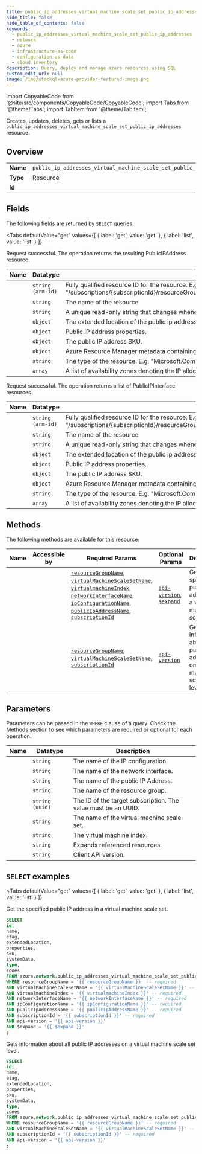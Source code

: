 ```yaml
--- 
title: public_ip_addresses_virtual_machine_scale_set_public_ip_addresses
hide_title: false
hide_table_of_contents: false
keywords:
  - public_ip_addresses_virtual_machine_scale_set_public_ip_addresses
  - network
  - azure
  - infrastructure-as-code
  - configuration-as-data
  - cloud inventory
description: Query, deploy and manage azure resources using SQL
custom_edit_url: null
image: /img/stackql-azure-provider-featured-image.png
---
```


import CopyableCode from '@site/src/components/CopyableCode/CopyableCode';
import Tabs from '@theme/Tabs';
import TabItem from '@theme/TabItem';

Creates, updates, deletes, gets or lists a <code>public_ip_addresses_virtual_machine_scale_set_public_ip_addresses</code> resource.

## Overview
<table><tbody>
<tr><td><b>Name</b></td><td><code>public_ip_addresses_virtual_machine_scale_set_public_ip_addresses</code></td></tr>
<tr><td><b>Type</b></td><td>Resource</td></tr>
<tr><td><b>Id</b></td><td><CopyableCode code="azure.network.public_ip_addresses_virtual_machine_scale_set_public_ip_addresses" /></td></tr>
</tbody></table>

## Fields

The following fields are returned by `SELECT` queries:

<Tabs
    defaultValue="get"
    values={[
        { label: 'get', value: 'get' },
        { label: 'list', value: 'list' }
    ]}
>
<TabItem value="get">

Request successful. The operation returns the resulting PublicIPAddress resource.

<table>
<thead>
    <tr>
    <th>Name</th>
    <th>Datatype</th>
    <th>Description</th>
    </tr>
</thead>
<tbody>
<tr>
    <td><CopyableCode code="id" /></td>
    <td><code>string (arm-id)</code></td>
    <td>Fully qualified resource ID for the resource. E.g. "/subscriptions/&#123;subscriptionId&#125;/resourceGroups/&#123;resourceGroupName&#125;/providers/&#123;resourceProviderNamespace&#125;/&#123;resourceType&#125;/&#123;resourceName&#125;"</td>
</tr>
<tr>
    <td><CopyableCode code="name" /></td>
    <td><code>string</code></td>
    <td>The name of the resource</td>
</tr>
<tr>
    <td><CopyableCode code="etag" /></td>
    <td><code>string</code></td>
    <td>A unique read-only string that changes whenever the resource is updated.</td>
</tr>
<tr>
    <td><CopyableCode code="extendedLocation" /></td>
    <td><code>object</code></td>
    <td>The extended location of the public ip address.</td>
</tr>
<tr>
    <td><CopyableCode code="properties" /></td>
    <td><code>object</code></td>
    <td>Public IP address properties.</td>
</tr>
<tr>
    <td><CopyableCode code="sku" /></td>
    <td><code>object</code></td>
    <td>The public IP address SKU.</td>
</tr>
<tr>
    <td><CopyableCode code="systemData" /></td>
    <td><code>object</code></td>
    <td>Azure Resource Manager metadata containing createdBy and modifiedBy information.</td>
</tr>
<tr>
    <td><CopyableCode code="type" /></td>
    <td><code>string</code></td>
    <td>The type of the resource. E.g. "Microsoft.Compute/virtualMachines" or "Microsoft.Storage/storageAccounts"</td>
</tr>
<tr>
    <td><CopyableCode code="zones" /></td>
    <td><code>array</code></td>
    <td>A list of availability zones denoting the IP allocated for the resource needs to come from.</td>
</tr>
</tbody>
</table>
</TabItem>
<TabItem value="list">

Request successful. The operation returns a list of PublicIPInterface resources.

<table>
<thead>
    <tr>
    <th>Name</th>
    <th>Datatype</th>
    <th>Description</th>
    </tr>
</thead>
<tbody>
<tr>
    <td><CopyableCode code="id" /></td>
    <td><code>string (arm-id)</code></td>
    <td>Fully qualified resource ID for the resource. E.g. "/subscriptions/&#123;subscriptionId&#125;/resourceGroups/&#123;resourceGroupName&#125;/providers/&#123;resourceProviderNamespace&#125;/&#123;resourceType&#125;/&#123;resourceName&#125;"</td>
</tr>
<tr>
    <td><CopyableCode code="name" /></td>
    <td><code>string</code></td>
    <td>The name of the resource</td>
</tr>
<tr>
    <td><CopyableCode code="etag" /></td>
    <td><code>string</code></td>
    <td>A unique read-only string that changes whenever the resource is updated.</td>
</tr>
<tr>
    <td><CopyableCode code="extendedLocation" /></td>
    <td><code>object</code></td>
    <td>The extended location of the public ip address.</td>
</tr>
<tr>
    <td><CopyableCode code="properties" /></td>
    <td><code>object</code></td>
    <td>Public IP address properties.</td>
</tr>
<tr>
    <td><CopyableCode code="sku" /></td>
    <td><code>object</code></td>
    <td>The public IP address SKU.</td>
</tr>
<tr>
    <td><CopyableCode code="systemData" /></td>
    <td><code>object</code></td>
    <td>Azure Resource Manager metadata containing createdBy and modifiedBy information.</td>
</tr>
<tr>
    <td><CopyableCode code="type" /></td>
    <td><code>string</code></td>
    <td>The type of the resource. E.g. "Microsoft.Compute/virtualMachines" or "Microsoft.Storage/storageAccounts"</td>
</tr>
<tr>
    <td><CopyableCode code="zones" /></td>
    <td><code>array</code></td>
    <td>A list of availability zones denoting the IP allocated for the resource needs to come from.</td>
</tr>
</tbody>
</table>
</TabItem>
</Tabs>

## Methods

The following methods are available for this resource:

<table>
<thead>
    <tr>
    <th>Name</th>
    <th>Accessible by</th>
    <th>Required Params</th>
    <th>Optional Params</th>
    <th>Description</th>
    </tr>
</thead>
<tbody>
<tr>
    <td><a href="#get"><CopyableCode code="get" /></a></td>
    <td><CopyableCode code="select" /></td>
    <td><a href="#parameter-resourceGroupName"><code>resourceGroupName</code></a>, <a href="#parameter-virtualMachineScaleSetName"><code>virtualMachineScaleSetName</code></a>, <a href="#parameter-virtualmachineIndex"><code>virtualmachineIndex</code></a>, <a href="#parameter-networkInterfaceName"><code>networkInterfaceName</code></a>, <a href="#parameter-ipConfigurationName"><code>ipConfigurationName</code></a>, <a href="#parameter-publicIpAddressName"><code>publicIpAddressName</code></a>, <a href="#parameter-subscriptionId"><code>subscriptionId</code></a></td>
    <td><a href="#parameter-api-version"><code>api-version</code></a>, <a href="#parameter-$expand"><code>$expand</code></a></td>
    <td>Get the specified public IP address in a virtual machine scale set.</td>
</tr>
<tr>
    <td><a href="#list"><CopyableCode code="list" /></a></td>
    <td><CopyableCode code="select" /></td>
    <td><a href="#parameter-resourceGroupName"><code>resourceGroupName</code></a>, <a href="#parameter-virtualMachineScaleSetName"><code>virtualMachineScaleSetName</code></a>, <a href="#parameter-subscriptionId"><code>subscriptionId</code></a></td>
    <td><a href="#parameter-api-version"><code>api-version</code></a></td>
    <td>Gets information about all public IP addresses on a virtual machine scale set level.</td>
</tr>
</tbody>
</table>

## Parameters

Parameters can be passed in the `WHERE` clause of a query. Check the [Methods](#methods) section to see which parameters are required or optional for each operation.

<table>
<thead>
    <tr>
    <th>Name</th>
    <th>Datatype</th>
    <th>Description</th>
    </tr>
</thead>
<tbody>
<tr id="parameter-ipConfigurationName">
    <td><CopyableCode code="ipConfigurationName" /></td>
    <td><code>string</code></td>
    <td>The name of the IP configuration.</td>
</tr>
<tr id="parameter-networkInterfaceName">
    <td><CopyableCode code="networkInterfaceName" /></td>
    <td><code>string</code></td>
    <td>The name of the network interface.</td>
</tr>
<tr id="parameter-publicIpAddressName">
    <td><CopyableCode code="publicIpAddressName" /></td>
    <td><code>string</code></td>
    <td>The name of the public IP Address.</td>
</tr>
<tr id="parameter-resourceGroupName">
    <td><CopyableCode code="resourceGroupName" /></td>
    <td><code>string</code></td>
    <td>The name of the resource group.</td>
</tr>
<tr id="parameter-subscriptionId">
    <td><CopyableCode code="subscriptionId" /></td>
    <td><code>string (uuid)</code></td>
    <td>The ID of the target subscription. The value must be an UUID.</td>
</tr>
<tr id="parameter-virtualMachineScaleSetName">
    <td><CopyableCode code="virtualMachineScaleSetName" /></td>
    <td><code>string</code></td>
    <td>The name of the virtual machine scale set.</td>
</tr>
<tr id="parameter-virtualmachineIndex">
    <td><CopyableCode code="virtualmachineIndex" /></td>
    <td><code>string</code></td>
    <td>The virtual machine index.</td>
</tr>
<tr id="parameter-$expand">
    <td><CopyableCode code="$expand" /></td>
    <td><code>string</code></td>
    <td>Expands referenced resources.</td>
</tr>
<tr id="parameter-api-version">
    <td><CopyableCode code="api-version" /></td>
    <td><code>string</code></td>
    <td>Client API version.</td>
</tr>
</tbody>
</table>

## `SELECT` examples

<Tabs
    defaultValue="get"
    values={[
        { label: 'get', value: 'get' },
        { label: 'list', value: 'list' }
    ]}
>
<TabItem value="get">

Get the specified public IP address in a virtual machine scale set.

```sql
SELECT
id,
name,
etag,
extendedLocation,
properties,
sku,
systemData,
type,
zones
FROM azure.network.public_ip_addresses_virtual_machine_scale_set_public_ip_addresses
WHERE resourceGroupName = '{{ resourceGroupName }}' -- required
AND virtualMachineScaleSetName = '{{ virtualMachineScaleSetName }}' -- required
AND virtualmachineIndex = '{{ virtualmachineIndex }}' -- required
AND networkInterfaceName = '{{ networkInterfaceName }}' -- required
AND ipConfigurationName = '{{ ipConfigurationName }}' -- required
AND publicIpAddressName = '{{ publicIpAddressName }}' -- required
AND subscriptionId = '{{ subscriptionId }}' -- required
AND api-version = '{{ api-version }}'
AND $expand = '{{ $expand }}'
;
```
</TabItem>
<TabItem value="list">

Gets information about all public IP addresses on a virtual machine scale set level.

```sql
SELECT
id,
name,
etag,
extendedLocation,
properties,
sku,
systemData,
type,
zones
FROM azure.network.public_ip_addresses_virtual_machine_scale_set_public_ip_addresses
WHERE resourceGroupName = '{{ resourceGroupName }}' -- required
AND virtualMachineScaleSetName = '{{ virtualMachineScaleSetName }}' -- required
AND subscriptionId = '{{ subscriptionId }}' -- required
AND api-version = '{{ api-version }}'
;
```
</TabItem>
</Tabs>
